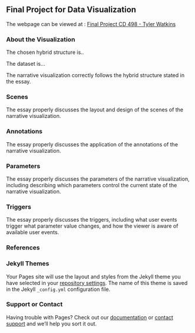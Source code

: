 ## Final Project for Data Visualization

The webpage can be viewed at : [Final Project CD 498 - Tyler Watkins](https://tylerwatkins101.github.io/cs498-visualization-project/)


### About the Visualization

The chosen hybrid structure is..

The dataset is...

The narrative visualization correctly follows the hybrid structure stated in the essay.

### Scenes

The essay properly discusses the layout and design of the scenes of the narrative visualization.

### Annotations

The essay properly discusses the application of the annotations of the narrative visualization.

### Parameters

The essay properly discusses the parameters of the narrative visualization, including describing which parameters control the current state of the narrative visualization.

### Triggers

The essay properly discusses the triggers, including what user events trigger what parameter value changes, and how the viewer is aware of available user events.

### References


### Jekyll Themes

Your Pages site will use the layout and styles from the Jekyll theme you have selected in your [repository settings](https://github.com/tylerwatkins101/cs498-visualization-project/settings). The name of this theme is saved in the Jekyll `_config.yml` configuration file.

### Support or Contact

Having trouble with Pages? Check out our [documentation](https://help.github.com/categories/github-pages-basics/) or [contact support](https://github.com/contact) and we’ll help you sort it out.
